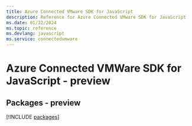 ```yaml
---
title: Azure Connected VMware SDK for JavaScript
description: Reference for Azure Connected VMware SDK for JavaScript
ms.date: 01/22/2024
ms.topic: reference
ms.devlang: javascript
ms.service: connectedvmware
---
```

# Azure Connected VMWare SDK for JavaScript - preview
## Packages - preview
[!INCLUDE [packages](connected-vmware-index.md)]